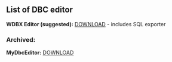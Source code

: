
## List of DBC editor

**WDBX Editor (suggested):** [DOWNLOAD](https://github.com/WowDevTools/WDBXEditor/releases) - includes SQL exporter

### Archived:

**MyDbcEditor:** [DOWNLOAD](https://github.com/wowgaming/old-dbc-editors/releases/tag/1.0)
